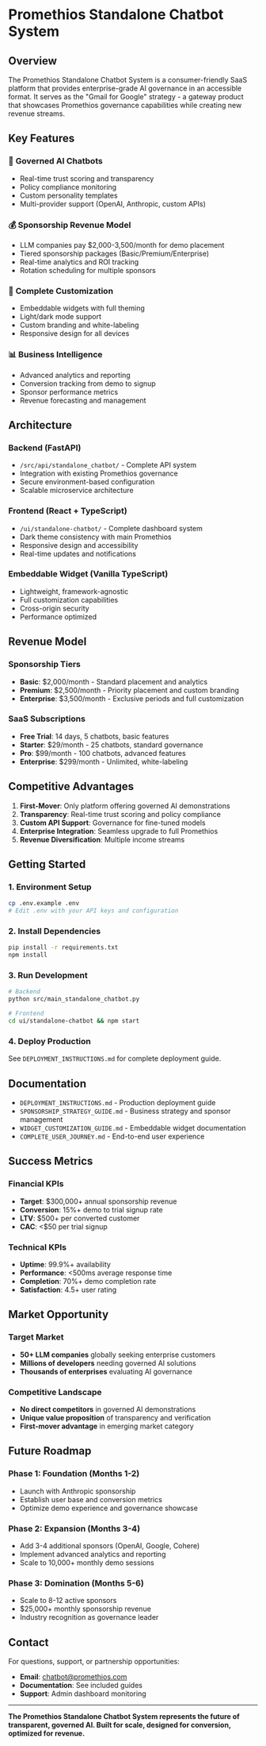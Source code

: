# Promethios Standalone Chatbot System

## Overview

The Promethios Standalone Chatbot System is a consumer-friendly SaaS platform that provides enterprise-grade AI governance in an accessible format. It serves as the "Gmail for Google" strategy - a gateway product that showcases Promethios governance capabilities while creating new revenue streams.

## Key Features

### 🤖 **Governed AI Chatbots**
- Real-time trust scoring and transparency
- Policy compliance monitoring
- Custom personality templates
- Multi-provider support (OpenAI, Anthropic, custom APIs)

### 💰 **Sponsorship Revenue Model**
- LLM companies pay $2,000-3,500/month for demo placement
- Tiered sponsorship packages (Basic/Premium/Enterprise)
- Real-time analytics and ROI tracking
- Rotation scheduling for multiple sponsors

### 🎨 **Complete Customization**
- Embeddable widgets with full theming
- Light/dark mode support
- Custom branding and white-labeling
- Responsive design for all devices

### 📊 **Business Intelligence**
- Advanced analytics and reporting
- Conversion tracking from demo to signup
- Sponsor performance metrics
- Revenue forecasting and management

## Architecture

### Backend (FastAPI)
- `/src/api/standalone_chatbot/` - Complete API system
- Integration with existing Promethios governance
- Secure environment-based configuration
- Scalable microservice architecture

### Frontend (React + TypeScript)
- `/ui/standalone-chatbot/` - Complete dashboard system
- Dark theme consistency with main Promethios
- Responsive design and accessibility
- Real-time updates and notifications

### Embeddable Widget (Vanilla TypeScript)
- Lightweight, framework-agnostic
- Full customization capabilities
- Cross-origin security
- Performance optimized

## Revenue Model

### Sponsorship Tiers
- **Basic**: $2,000/month - Standard placement and analytics
- **Premium**: $2,500/month - Priority placement and custom branding
- **Enterprise**: $3,500/month - Exclusive periods and full customization

### SaaS Subscriptions
- **Free Trial**: 14 days, 5 chatbots, basic features
- **Starter**: $29/month - 25 chatbots, standard governance
- **Pro**: $99/month - 100 chatbots, advanced features
- **Enterprise**: $299/month - Unlimited, white-labeling

## Competitive Advantages

1. **First-Mover**: Only platform offering governed AI demonstrations
2. **Transparency**: Real-time trust scoring and policy compliance
3. **Custom API Support**: Governance for fine-tuned models
4. **Enterprise Integration**: Seamless upgrade to full Promethios
5. **Revenue Diversification**: Multiple income streams

## Getting Started

### 1. Environment Setup
```bash
cp .env.example .env
# Edit .env with your API keys and configuration
```

### 2. Install Dependencies
```bash
pip install -r requirements.txt
npm install
```

### 3. Run Development
```bash
# Backend
python src/main_standalone_chatbot.py

# Frontend
cd ui/standalone-chatbot && npm start
```

### 4. Deploy Production
See `DEPLOYMENT_INSTRUCTIONS.md` for complete deployment guide.

## Documentation

- `DEPLOYMENT_INSTRUCTIONS.md` - Production deployment guide
- `SPONSORSHIP_STRATEGY_GUIDE.md` - Business strategy and sponsor management
- `WIDGET_CUSTOMIZATION_GUIDE.md` - Embeddable widget documentation
- `COMPLETE_USER_JOURNEY.md` - End-to-end user experience

## Success Metrics

### Financial KPIs
- **Target**: $300,000+ annual sponsorship revenue
- **Conversion**: 15%+ demo to trial signup rate
- **LTV**: $500+ per converted customer
- **CAC**: <$50 per trial signup

### Technical KPIs
- **Uptime**: 99.9%+ availability
- **Performance**: <500ms average response time
- **Completion**: 70%+ demo completion rate
- **Satisfaction**: 4.5+ user rating

## Market Opportunity

### Target Market
- **50+ LLM companies** globally seeking enterprise customers
- **Millions of developers** needing governed AI solutions
- **Thousands of enterprises** evaluating AI governance

### Competitive Landscape
- **No direct competitors** in governed AI demonstrations
- **Unique value proposition** of transparency and verification
- **First-mover advantage** in emerging market category

## Future Roadmap

### Phase 1: Foundation (Months 1-2)
- Launch with Anthropic sponsorship
- Establish user base and conversion metrics
- Optimize demo experience and governance showcase

### Phase 2: Expansion (Months 3-4)
- Add 3-4 additional sponsors (OpenAI, Google, Cohere)
- Implement advanced analytics and reporting
- Scale to 10,000+ monthly demo sessions

### Phase 3: Domination (Months 5-6)
- Scale to 8-12 active sponsors
- $25,000+ monthly sponsorship revenue
- Industry recognition as governance leader

## Contact

For questions, support, or partnership opportunities:
- **Email**: chatbot@promethios.com
- **Documentation**: See included guides
- **Support**: Admin dashboard monitoring

---

**The Promethios Standalone Chatbot System represents the future of transparent, governed AI. Built for scale, designed for conversion, optimized for revenue.**

